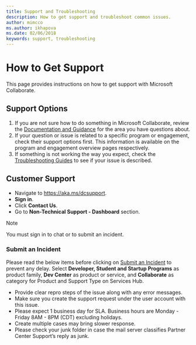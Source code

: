 ```yaml
---
title: Support and Troubleshooting
description: How to get support and troubleshoot common issues.
author: mimcco
ms.author: ikhapova
ms.date: 02/06/2018
keywords: support, troubleshooting
---
```


# How to Get Support
This page provides instructions on how to get support with Microsoft Collaborate.

## Support Options
1. If you are not sure how to do something in Microsoft Collaborate, review the [Documentation and Guidance](/collaborate/) for the area you have questions about.
2. If your question or issue is related to a specific program or engagement, check their support options first. This information is available on the program and engagement overview pages respectively.
3. If something is not working the way you expect, check the [Troubleshooting Guides](/collaborate/troubleshooting) to see if your issue is described. 

## Customer Support
  * Navigate to https://aka.ms/dcsupport.
  * **Sign in**.
  * Click **Contact Us**.
  * Go to **Non-Technical Support - Dashboard** section.

>[!NOTE]
>
> You must sign in to chat or to submit an incident.<br>

### Submit an Incident
Please read the below items before clicking on [Submit an Incident](https://support.serviceshub.microsoft.com/supportforbusiness/create?sapId=bc9d4067-7218-61b9-1d2c-68ae591acf9d) to prevent any delay. Select **Developer, Student and Startup Programs** as product family, **Dev Center** as product or service, and **Collaborate** as category for Product and Support Type on Services Hub.
  * Provide clear repro steps of the issue along with any error messages.
  * Make sure you create the support request under the user account with this issue.
  * Please expect 1 business day for SLA. Business hours are Monday - Friday 8AM - 8PM (CDT) excluding holidays.
  * Create multiple cases may bring slower response.
  * Please check your junk folder in case the mail server classifies Partner Center Support’s reply as junk.
